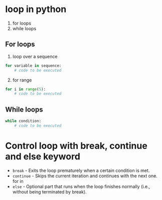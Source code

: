 # loop in python
1. for loops
2. while loops

## For loops
1. loop over a sequence
```python
for variable in sequence:
    # code to be executed
```
2. for range
```python
for i in range(5):
    # code to be executed
```

## While loops
```python
while condition:
    # code to be executed

```

# Control loop with break, continue and else keyword

-   `break` - Exits the loop prematurely when a certain condition is met.
-   `continue` - Skips the current iteration and continues with the next one.
for in
-   `else` - Optional part that runs when the loop finishes normally (i.e., without being terminated by break).



